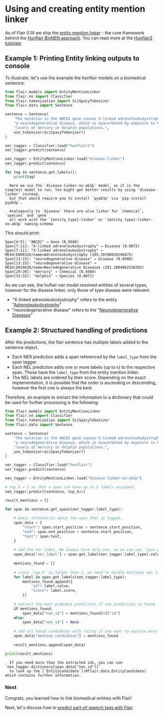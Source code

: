 # Using and creating entity mention linker

As of Flair 0.14 we ship the [entity mention linker](#flair.models.EntityMentionLinker) - the core framework behind the [Hunflair BioNEN approach](https://huggingface.co/hunflair). 
You can read more at the [Hunflair2 tutorials](project:../tutorial-hunflair2/overview.md)

## Example 1: Printing Entity linking outputs to console

To illustrate, let's use the example the hunflair models on a biomedical sentence:

```python
from flair.models import EntityMentionLinker
from flair.nn import Classifier
from flair.tokenization import SciSpacyTokenizer
from flair.data import Sentence

sentence = Sentence(
    "The mutation in the ABCD1 gene causes X-linked adrenoleukodystrophy, "
    "a neurodegenerative disease, which is exacerbated by exposure to high "
    "levels of mercury in dolphin populations.",
    use_tokenizer=SciSpacyTokenizer()
)

ner_tagger = Classifier.load("hunflair2")
ner_tagger.predict(sentence)

nen_tagger = EntityMentionLinker.load("disease-linker")
nen_tagger.predict(sentence)

for tag in sentence.get_labels():
    print(tag)
```

```{note}
  Here we use the `disease-linker-no-ab3p` model, as it is the simplest model to run. You might get better results by using `disease-linker` instead,
  but that would require you to install `pyab3p` via `pip install pyab3p`.
  
  Analogously to `disease` there are also linker for `chemical`, `species` and `gene`
  all work with the `{entity_type}-linker` or `{entity_type}-linker-no-ab3p` naming-schema 
```


This should print:
```console
Span[4:5]: "ABCD1" → Gene (0.9509)
Span[7:11]: "X-linked adrenoleukodystrophy" → Disease (0.9872)
Span[7:11]: "X-linked adrenoleukodystrophy" → MESH:D000326/name=Adrenoleukodystrophy (195.30780029296875)
Span[13:15]: "neurodegenerative disease" → Disease (0.8988)
Span[13:15]: "neurodegenerative disease" → MESH:D019636/name=Neurodegenerative Diseases (201.1804962158203)
Span[29:30]: "mercury" → Chemical (0.9484)
Span[31:32]: "dolphin" → Species (0.8071)
```

As we can see, the huflair-ner model resolved entities of several types, however for the disease linker, only those of type disease were relevant: 
- "X-linked adrenoleukodystrophy" refers to the entity "[Adrenoleukodystrophy](https://id.nlm.nih.gov/mesh/D000326.html)"
- "neurodegenerative disease" refers to the "[Neurodegenerative Diseases](https://id.nlm.nih.gov/mesh/D019636.html)" 


## Example 2: Structured handling of predictions

After the predictions, the flair sentence has multiple labels added to the sentence object.
* Each NER prediction adds a span referenced by the `label_type` from the span tagger.
* Each NEL prediction adds one or more labels (up to `k`) to the respective span. Those have the `label_type` from the entity mention linker. 
* The NEL labels are ordered by their score. Depending on the exact implementation, it is possible that the order is ascending or descending, however the first one is always the best. 

Therefore, an example to extract the information to a dictionary that could be used for further processing is the following:

```python
from flair.models import EntityMentionLinker
from flair.nn import Classifier
from flair.tokenization import SciSpacyTokenizer
from flair.data import Sentence

sentence = Sentence(
    "The mutation in the ABCD1 gene causes X-linked adrenoleukodystrophy, "
    "a neurodegenerative disease, which is exacerbated by exposure to high "
    "levels of mercury in dolphin populations.",
    use_tokenizer=SciSpacyTokenizer()
)

ner_tagger = Classifier.load("hunflair")
ner_tagger.predict(sentence)

nen_tagger = EntityMentionLinker.load("disease-linker-no-ab3p")

# top_k = 5 so that a span can have up to 5 labels assigned.
nen_tagger.predict(sentence, top_k=5)

result_mentions = []

for span in sentence.get_spans(ner_tagger.label_type):
    
    # basic information about the span that is tagged.
    span_data = {
        "start": span.start_position + sentence.start_position,
        "end": span.end_position + sentence.start_position,
        "text": span.text,
    }
    
    # add the ner label. We always have only one, so we can use `span.get_label(...)`
    span_data["ner_label"] = span.get_label(ner_tagger.label_type).value
    
    mentions_found = []
    
    # since `top_k` is larger than 1, we need to handle multiple nen labels. Therefore we use `span.get_labels(...)`
    for label in span.get_labels(nen_tagger.label_type):
        mentions_found.append({
            "id": label.value,
            "score": label.score,
        })
        
    # extract the most probable prediction if any prediction is found. 
    if mentions_found:
        span_data["nen_id"] = mentions_found[0]["id"]
    else:
        span_data["nen_id"] = None
        
    # add all found candidates with rating if you want to explore more than just the most probable prediction.
    span_data["mention_candidates"] = mentions_found
    
    result_mentions.append(span_data)

print(result_mentions)
```

```{note}
  If you need more than the extracted ids, you can use `nen_tagger.dictionary[span_data["nen_id"]]`
  to look up the [`EntityCandidate`](#flair.data.EntityCandidate) which contains further information.
```

### Next

Congrats, you learned how to link biomedical entities with Flair! 

Next, let's discuss how to [predict part-of-speech tags with Flair](part-of-speech-tagging.md).